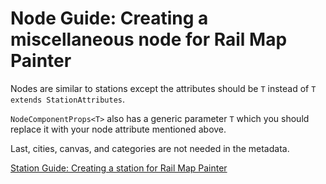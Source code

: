 # Node Guide: Creating a miscellaneous node for Rail Map Painter

Nodes are similar to stations except the attributes should be `T` instead of `T extends StationAttributes`.

`NodeComponentProps<T>` also has a generic parameter `T` which you should replace it with your node attribute mentioned above.

Last, cities, canvas, and categories are not needed in the metadata.

[Station Guide: Creating a station for Rail Map Painter](./stations.md)
